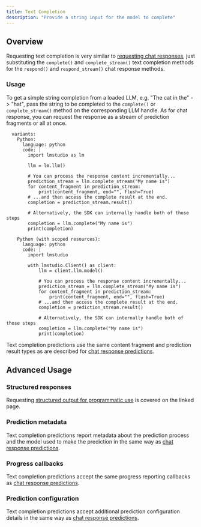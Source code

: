 ```yaml
---
title: Text Completion
description: "Provide a string input for the model to complete"
---
```


## Overview

Requesting text completion is very similar to 
[requesting chat responses](/docs/sdk/python/chat-completion), just
substituting the `complete()` and `complete_stream()` text completion
methods for the `respond()` and `respond_stream()` chat response methods.

### Usage

To get a simple string completion from a loaded LLM, e.g. "The cat in the" -> "hat",
pass the string to be completed to the `complete()` or `complete_stream()` method on
the corresponding LLM handle. As for chat response, you can request the response as
a stream of prediction fragments or all at once.

```lms_code_snippet
  variants:
    Python:
      language: python
      code: |
        import lmstudio as lm

        llm = lm.llm()

        # You can process the response content incrementally...
        prediction_stream = llm.complete_stream("My name is")
        for content_fragment in prediction_stream:
            print(content_fragment, end="", flush=True)
        # ...and then access the complete result at the end.
        completion = prediction_stream.result()

        # Alternatively, the SDK can internally handle both of those steps
        completion = llm.complete("My name is")
        print(completion)

    Python (with scoped resources):
      language: python
      code: |
        import lmstudio

        with lmstudio.Client() as client:
            llm = client.llm.model()

            # You can process the response content incrementally...
            prediction_stream = llm.complete_stream("My name is")
            for content_fragment in prediction_stream:
                print(content_fragment, end="", flush=True)
            # ...and then access the complete result at the end.
            completion = prediction_stream.result()

            # Alternatively, the SDK can internally handle both of those steps
            completion = llm.complete("My name is")
            print(completion)
```

Text completion predictions use the same content fragment and prediction result
types as are described for [chat response predictions](/docs/sdk/python/chat-completion).

## Advanced Usage

### Structured responses

Requesting [structured output for programmatic use](/docs/sdk/python/structured-response)
is covered on the linked page.

### Prediction metadata

Text completion predictions report metadata about the prediction process and the
model used to make the prediction in the same way as
[chat response predictions](/docs/sdk/python/chat-completion).

### Progress callbacks

Text completion predictions accept the same progress reporting callbacks as
[chat response predictions](/docs/sdk/python/chat-completion).


### Prediction configuration

Text completion predictions accept additional prediction configuration details
in the same way as [chat response predictions](/docs/sdk/python/chat-completion).

